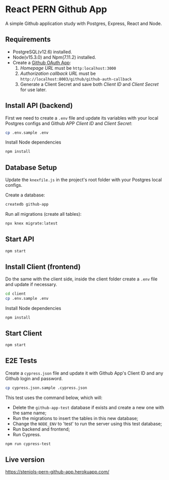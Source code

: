 # React PERN Github App

A simple Github application study with Postgres, Express, React and Node.

## Requirements

* PostgreSQL(v12.6) installed.
* Node(v15.3.0) and Npm(7.11.2) installed.
* Create a [Github OAuth App](https://github.com/settings/developers):
  1) *Homepage URL* must be `http:localhost:3000`
  2) *Authorization callback URL* must be `http://localhost:8003/github/github-auth-callback`
  3) Generate a Client Secret and save both *Client ID* and *Client Secret* for use later.

## Install API (backend)

First we need to create a `.env` file and update its variables with your local Postgres configs and Github APP *Client ID* and *Client Secret*:

```bash
cp .env.sample .env
```

Install Node dependencies
```bash
npm install
```
## Database Setup

Update the `knexfile.js` in the project's root folder with your Postgres local configs.

Create a database:
```bash
createdb github-app 
```

Run all migrations (create all tables):
```bash
npx knex migrate:latest 
```

## Start API

```bash
npm start
```

## Install Client (frontend)

Do the same with the client side, inside the client folder create a `.env` file and update if necessary.
```bash
cd client
cp .env.sample .env
```

Install Node dependencies
```
npm install
```

## Start Client
```bash
npm start
```

## E2E Tests

Create a `cypress.json` file and update it with Github App's Client ID and any Github login and password.
```bash
cp cypress.json.sample .cypress.json
```

This test uses the command below, which will:

* Delete the `github-app-test` database if exists and create a new one with the same name;
* Run the migrations to insert the tables in this new database;
* Change the `NODE_ENV` to 'test' to run the server using this test database;
* Run backend and frontend;
* Run Cypress.
  


```bash
npm run cypress-test
```

## Live version

https://steniols-pern-github-app.herokuapp.com/

